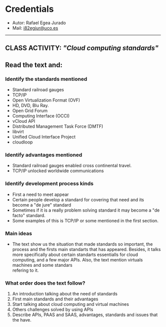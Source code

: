 # Credentials
- Autor: Rafael Egea Jurado
- Mail: i82egjur@uco.es
----------


## CLASS ACTIVITY: ***"Cloud computing standards"***

## Read the text and:

###  Identify the standards mentioned

- Standard railroad gauges
- TCP/IP
- Open Virtualization Format (OVF)
- HD, DVD, Blu Ray.
- Open Grid Forum
- Computing Interface (OCCI)
- vCloud API
- Distributed Management Task Force (DMTF)
- libvirt
- Unified Cloud Interface Project
- cloudloop

### Identify advantages mentioned
- Standard railroad gauges enabled cross continental travel.
- TCP/IP unlocked worldwide communications

### Identify development process kinds
- First a need to meet appear
- Certain people develop a standard for covering that need and its become a "de jure" standard 
- Sometimes if it is a really problem solving standard it may become a "de facto" standard.
- Some examples of this is TCP/IP or some mentioned in the first section.

### Main ideas
- The text show us the situation that made standards so important, the process and the firsts main standarts that has appeared. Besides, it talks more 
  specifically about certain standarts essentialls for cloud computing, and a few major APIs. Also, the text mention virtuals machines and some standars  
  refering to it.
  
 ### What order does the text follow?
 1. An introduction talking about the need of standards
 2. First main standards and their advantages
 3. Start talking about cloud computing and virtual machines
 4. Others challenges solved by using APIs
 5. Describe APIs, PAAS and SAAS, advantages, standards and issues that the have.

